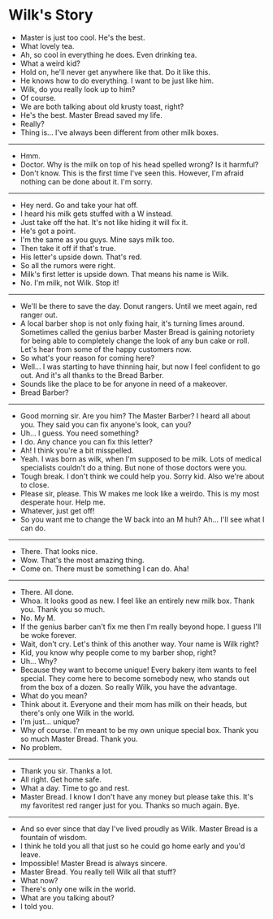 # Wilk's Story

- Master is just too cool. He's the best.
- What lovely tea.
- Ah, so cool in everything he does. Even drinking tea.
- What a weird kid?
- Hold on, he'll never get anywhere like that. Do it like this.
- He knows how to do everything. I want to be just like him.
- Wilk, do you really look up to him?
- Of course.
- We are both talking about old krusty toast, right?
- He's the best. Master Bread saved my life.
- Really?
- Thing is... I've always been different from other milk boxes.
* * *
- Hmm.
- Doctor. Why is the milk on top of his head spelled wrong? Is it harmful?
- Don't know. This is the first time I've seen this. However, I'm afraid nothing can be done about it. I'm sorry.
* * *
- Hey nerd. Go and take your hat off.
- I heard his milk gets stuffed with a W instead.
- Just take off the hat. It's not like hiding it will fix it.
- He's got a point.
- I'm the same as you guys. Mine says milk too.
- Then take it off if that's true.
- His letter's upside down. That's red.
- So all the rumors were right.
- Milk's first letter is upside down. That means his name is Wilk.
- No. I'm milk, not Wilk. Stop it!
* * *
- We'll be there to save the day. Donut rangers. Until we meet again, red ranger out.
- A local barber shop is not only fixing hair, it's turning limes around. Sometimes called the genius barber Master Bread is gaining notoriety for being able to completely change the look of any bun cake or roll. Let's hear from some of the happy customers now.
- So what's your reason for coming here?
- Well... I was starting to have thinning hair, but now I feel confident to go out. And it's all thanks to the Bread Barber.
- Sounds like the place to be for anyone in need of a makeover.
- Bread Barber?
* * *
- Good morning sir. Are you him? The Master Barber? I heard all about you. They said you can fix anyone's look, can you?
- Uh... I guess. You need something?
- I do. Any chance you can fix this letter?
- Ah! I think you're a bit misspelled.
- Yeah. I was born as wilk, when I'm supposed to be milk. Lots of medical specialists couldn't do a thing. But none of those doctors were you.
- Tough break. I don't think we could help you. Sorry kid. Also we're about to close.
- Please sir, please. This W makes me look like a weirdo. This is my most desperate hour. Help me.
- Whatever, just get off!
- So you want me to change the W back into an M huh? Ah... I'll see what I can do.
* * *
- There. That looks nice.
- Wow. That's the most amazing thing.
- Come on. There must be something I can do. Aha!
* * *
- There. All done.
- Whoa. It looks good as new. I feel like an entirely new milk box. Thank you. Thank you so much.
- No. My M.
- If the genius barber can't fix me then I'm really beyond hope. I guess I'll be woke forever.
- Wait, don't cry. Let's think of this another way. Your name is Wilk right?
- Kid, you know why people come to my barber shop, right?
- Uh... Why?
- Because they want to become unique! Every bakery item wants to feel special. They come here to become somebody new, who stands out from the box of a dozen. So really Wilk, you have the advantage.
- What do you mean?
- Think about it. Everyone and their mom has milk on their heads, but there's only one Wilk in the world.
- I'm just... unique?
- Why of course. I'm meant to be my own unique special box. Thank you so much Master Bread. Thank you.
- No problem.
* * *
- Thank you sir. Thanks a lot.
- All right. Get home safe.
- What a day. Time to go and rest.
- Master Bread. I know I don't have any money but please take this. It's my favoritest red ranger just for you. Thanks so much again. Bye.
* * *
- And so ever since that day I've lived proudly as Wilk. Master Bread is a fountain of wisdom.
- I think he told you all that just so he could go home early and you'd leave.
- Impossible! Master Bread is always sincere.
- Master Bread. You really tell Wilk all that stuff?
- What now?
- There's only one wilk in the world.
- What are you talking about?
- I told you.
